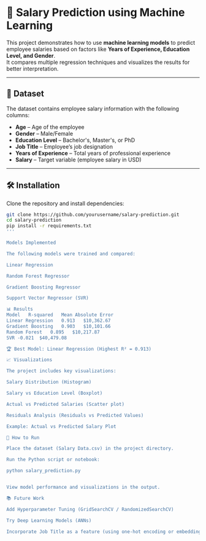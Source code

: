 # 💼 Salary Prediction using Machine Learning

This project demonstrates how to use **machine learning models** to predict employee salaries based on factors like **Years of Experience, Education Level, and Gender**.  
It compares multiple regression techniques and visualizes the results for better interpretation.

---

## 📂 Dataset
The dataset contains employee salary information with the following columns:

- **Age** – Age of the employee  
- **Gender** – Male/Female  
- **Education Level** – Bachelor's, Master's, or PhD  
- **Job Title** – Employee’s job designation  
- **Years of Experience** – Total years of professional experience  
- **Salary** – Target variable (employee salary in USD)  

---

## 🛠️ Installation
Clone the repository and install dependencies:

```bash
git clone https://github.com/yourusername/salary-prediction.git
cd salary-prediction
pip install -r requirements.txt
'''

Models Implemented

The following models were trained and compared:

Linear Regression

Random Forest Regressor

Gradient Boosting Regressor

Support Vector Regressor (SVR)

📊 Results
Model	R-squared	Mean Absolute Error
Linear Regression	0.913	$10,362.67
Gradient Boosting	0.903	$10,101.66
Random Forest	0.895	$10,217.87
SVR	-0.021	$40,479.08

🏆 Best Model: Linear Regression (Highest R² = 0.913)

📈 Visualizations

The project includes key visualizations:

Salary Distribution (Histogram)

Salary vs Education Level (Boxplot)

Actual vs Predicted Salaries (Scatter plot)

Residuals Analysis (Residuals vs Predicted Values)

Example: Actual vs Predicted Salary Plot

📌 How to Run

Place the dataset (Salary Data.csv) in the project directory.

Run the Python script or notebook:

python salary_prediction.py


View model performance and visualizations in the output.

📚 Future Work

Add Hyperparameter Tuning (GridSearchCV / RandomizedSearchCV)

Try Deep Learning Models (ANNs)

Incorporate Job Title as a feature (using one-hot encoding or embeddings)

